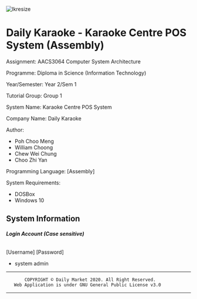 ![lkresize](https://user-images.githubusercontent.com/86212287/135401828-23232f9f-395e-46e7-906e-9887bacf424f.png)

# Daily Karaoke - Karaoke Centre POS System (Assembly)

Assignment: AACS3064 Computer System Architecture

Programme: Diploma in Science (Information Technology) 

Year/Semester: Year 2/Sem 1

Tutorial Group: Group 1

System Name: Karaoke Centre POS System

Company Name: Daily Karaoke

Author:
 - Poh Choo Meng
 - William Choong
 - Chew Wei Chung
 - Choo Zhi Yan

Programming Language:
[Assembly]

System Requirements:
  - DOSBox
  - Windows 10

## System Information

###### **Login Account (Case sensitive)**

   [Username] [Password]
   
 -   system     admin


************************************************************************
           COPYRIGHT © Daily Market 2020. All Right Reserved.
       Web Application is under GNU General Public License v3.0
************************************************************************
